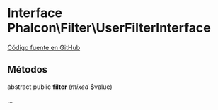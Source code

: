# Interface **Phalcon\\Filter\\UserFilterInterface**

<a href="https://github.com/phalcon/cphalcon/blob/master/phalcon/filter/userfilterinterface.zep" class="btn btn-default btn-sm">Código fuente en GitHub</a>

## Métodos

abstract public **filter** (*mixed* $value)

...